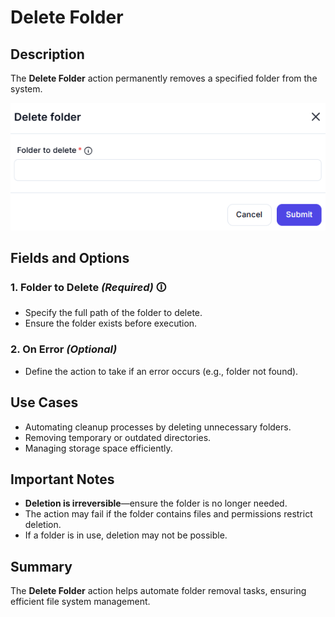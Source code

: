 # Delete Folder

## Description

The **Delete Folder** action permanently removes a specified folder from the system.

![Delete Folder UI](delete-folder.png)

## Fields and Options  

### **1. Folder to Delete** *(Required)* 🛈

- Specify the full path of the folder to delete.
- Ensure the folder exists before execution.

### **2. On Error** *(Optional)*

- Define the action to take if an error occurs (e.g., folder not found).

## Use Cases

- Automating cleanup processes by deleting unnecessary folders.
- Removing temporary or outdated directories.
- Managing storage space efficiently.

## Important Notes

- **Deletion is irreversible**—ensure the folder is no longer needed.
- The action may fail if the folder contains files and permissions restrict deletion.
- If a folder is in use, deletion may not be possible.

## Summary

The **Delete Folder** action helps automate folder removal tasks, ensuring efficient file system management.
